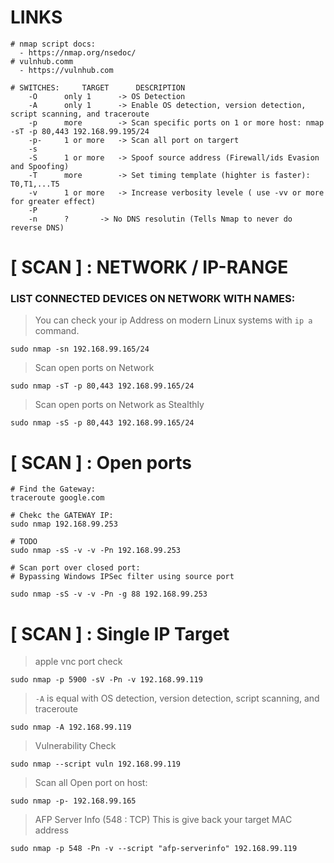 # LINKS
```
# nmap script docs:
  - https://nmap.org/nsedoc/
# vulnhub.comm
  - https://vulnhub.com
```

```
# SWITCHES:		TARGET		DESCRIPTION
	-O		only 1		-> OS Detection
	-A		only 1		-> Enable OS detection, version detection, script scanning, and traceroute
	-p 		more		-> Scan specific ports on 1 or more host: nmap -sT -p 80,443 192.168.99.195/24
	-p-		1 or more	-> Scan all port on targert
	-s
	-S		1 or more	-> Spoof source address (Firewall/ids Evasion and Spoofing) 
	-T		more		-> Set timing template (highter is faster): T0,T1,...T5
	-v		1 or more	-> Increase verbosity levele ( use -vv or more for greater effect)
	-P
	-n		?		-> No DNS resolutin (Tells Nmap to never do reverse DNS)
```


# [ SCAN ] : NETWORK / IP-RANGE

### LIST CONNECTED DEVICES ON NETWORK WITH NAMES:

> You can check your ip Address on modern Linux systems with `ip a` command.
```
sudo nmap -sn 192.168.99.165/24
```

> Scan open ports on Network 
```
sudo nmap -sT -p 80,443 192.168.99.165/24
```

> Scan open ports on Network as Stealthly
```
sudo nmap -sS -p 80,443 192.168.99.165/24
``` 

# [ SCAN ] : Open ports
```
# Find the Gateway:
traceroute google.com

# Chekc the GATEWAY IP:
sudo nmap 192.168.99.253

# TODO
sudo nmap -sS -v -v -Pn 192.168.99.253

# Scan port over closed port:
# Bypassing Windows IPSec filter using source port

sudo nmap -sS -v -v -Pn -g 88 192.168.99.253
```


# [ SCAN ] : Single IP Target

> apple vnc port check
```
sudo nmap -p 5900 -sV -Pn -v 192.168.99.119
```

> `-A` is equal with OS detection, version detection, script scanning, and traceroute
```
sudo nmap -A 192.168.99.119
```

> Vulnerability Check
```
sudo nmap --script vuln 192.168.99.119
```

> Scan all Open port on host:
```
sudo nmap -p- 192.168.99.165
```

> AFP Server Info (548 : TCP) 
> This is give back your target MAC address
```
sudo nmap -p 548 -Pn -v --script "afp-serverinfo" 192.168.99.119
```
